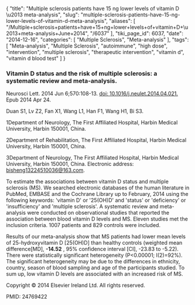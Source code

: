 {
    "title": "Multiple sclerosis patients have 15 ng lower levels of vitamin D \u2013 meta-analysis",
    "slug": "multiple-sclerosis-patients-have-15-ng-lower-levels-of-vitamin-d-meta-analysis",
    "aliases": [
        "/Multiple+sclerosis+patients+have+15+ng+lower+levels+of+vitamin+D+\u2013+meta-analysis+June+2014",
        "/6037"
    ],
    "tiki_page_id": 6037,
    "date": "2014-12-16",
    "categories": [
        "Multiple Sclerosis",
        "Meta-analysis"
    ],
    "tags": [
        "Meta-analysis",
        "Multiple Sclerosis",
        "autoimmune",
        "high dose",
        "intervention",
        "multiple sclerosis",
        "therapeutic intervention",
        "vitamin d",
        "vitamin d blood test"
    ]
}


### Vitamin D status and the risk of multiple sclerosis: a systematic review and meta-analysis.

Neurosci Lett. 2014 Jun 6;570:108-13. [doi: 10.1016/j.neulet.2014.04.021.](https://doi.org/10.1016/j.neulet.2014.04.021.) Epub 2014 Apr 24.

Duan S1, Lv Z2, Fan X1, Wang L1, Han F1, Wang H1, Bi S3.

1Department of Neurology, The First Affiliated Hospital, Harbin Medical University, Harbin 150001, China.

2Department of Rehabilitation, The First Affiliated Hospital, Harbin Medical University, Harbin 150001, China.

3Department of Neurology, The First Affiliated Hospital, Harbin Medical University, Harbin 150001, China. Electronic address: bisheng13224510036@163.com.

To estimate the associations between vitamin D status and multiple sclerosis (MS). We searched electronic databases of the human literature in PubMed, EMBASE and the Cochrane Library up to February, 2014 using the following keywords: 'vitamin D' or '25(OH)D' and 'status' or 'deficiency' or 'insufficiency' and 'multiple sclerosis'. A systematic review and meta-analysis were conducted on observational studies that reported the association between blood vitamin D levels and MS. Eleven studies met the inclusion criteria. 1007 patients and 829 controls were included. 

Results of our meta-analysis show that MS patients had lower mean levels of 25-hydroxyvitamin D <span>[25(OH)D]</span> than healthy controls (weighted mean difference<span>[MD]</span>,  **-14.52** , 95% confidence interval <span>[CI]</span>, -23.83 to -5.22). There were statistically significant heterogeneity (P<0.00001; I(2)=92%). The significant heterogeneity may be due to the differences in ethnicity, country, season of blood sampling and age of the participants studied. To sum up, low vitamin D levels are associated with an increased risk of MS.

Copyright © 2014 Elsevier Ireland Ltd. All rights reserved.

PMID: 24769422